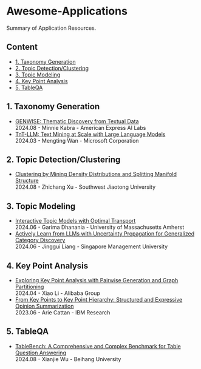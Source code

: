 # Awesome-Applications
Summary of Application Resources.

## Content

- [1. Taxonomy Generation](#1-taxonomy-generation)
- [2. Topic Detection/Clustering](#2-topic-detection/clustering)
- [3. Topic Modeling](#3-topic-modeling)
- [4. Key Point Analysis](4-key-point-analysis)
- [5. TableQA](#2-tableqa)

## 1. Taxonomy Generation
- [GENWISE: Thematic Discovery from Textual Data](https://aclanthology.org/2024.finnlp-2.8.pdf)  
2024.08 - Minnie Kabra - American Express AI Labs  
- [TnT-LLM: Text Mining at Scale with Large Language Models](https://arxiv.org/pdf/2403.12173)  
2024.03 - Mengting Wan - Microsoft Corporation

## 2. Topic Detection/Clustering
- [Clustering by Mining Density Distributions and Splitting Manifold Structure](https://arxiv.org/pdf/2408.10493)  
2024.08 - Zhichang Xu - Southwest Jiaotong University

## 3. Topic Modeling
- [Interactive Topic Models with Optimal Transport](https://arxiv.org/abs/2406.19928)  
2024.06 - Garima Dhanania - University of Massachusetts Amherst  
- [Actively Learn from LLMs with Uncertainty Propagation for Generalized Category Discovery](https://aclanthology.org/2024.naacl-long.434.pdf)  
2024.06 - Jinggui Liang - Singapore Management University  

## 4. Key Point Analysis
- [Exploring Key Point Analysis with Pairwise Generation and Graph Partitioning](https://arxiv.org/abs/2404.11384)  
2024.04 - Xiao Li - Alibaba Group  
- [From Key Points to Key Point Hierarchy: Structured and Expressive Opinion Summarization](https://arxiv.org/abs/2306.03853)  
2023.06 - Arie Cattan - IBM Research  

## 5. TableQA
- [TableBench: A Comprehensive and Complex Benchmark for Table Question Answering](https://arxiv.org/abs/2408.09174)  
2024.08 - Xianjie Wu - Beihang University  
